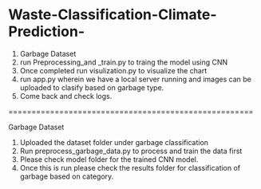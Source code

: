 # Waste-Classification-Climate-Prediction-

1. Garbage Dataset 
2. run Preprocessing_and _train.py to traing the model using CNN
3. Once completed run visulization.py to visualize the chart 
4. run app.py wherein we have a local server running and images can be uploaded to clasify based on garbage type.
5. Come back and check logs.

=====================================================

Garbage Dataset

1. Uploaded the dataset folder under garbage classification
2. Run preprocess_garbage_data.py to process and train the data first
3. Please check model folder for the trained CNN model.
4. Once this is run please check the results folder for classification of garbage based on category.